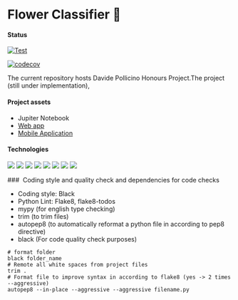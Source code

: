 # Flower Classifier 🍃

#### Status
[![Test](https://github.com/omonimus1/plant_classification/actions/workflows/test.yml/badge.svg)](https://github.com/omonimus1/plant_classification/actions/workflows/test.yml)

[![codecov](https://codecov.io/gh/omonimus1/plant_classification/branch/dev/graph/badge.svg?token=MXVI6OEXK9)](https://codecov.io/gh/omonimus1/plant_classification)

The current repository hosts Davide Pollicino Honours Project.The project (still under implementation),

#### Project assets
* Jupiter Notebook
* [Web app](webAppClassifier/README.md)
* [Mobile Application](recognition_app/README.md)
#### Technologies

<img src="https://img.shields.io/badge/Django-092E20?style=for-the-badge&logo=django&logoColor=white">
<img src="https://img.shields.io/badge/Python-14354C?style=for-the-badge&logo=python&logoColor=white">
<img src="https://img.shields.io/badge/Heroku-430098?style=for-the-badge&logo=heroku&logoColor=white">
<img src="https://img.shields.io/badge/HTML5-E34F26?style=for-the-badge&logo=html5&logoColor=white">
<img src="https://img.shields.io/badge/CSS3-1572B6?style=for-the-badge&logo=css3&logoColor=white">
<img src="https://img.shields.io/badge/JavaScript-F7DF1E?style=for-the-badge&logo=javascript&logoColor=black">
<img src="https://img.shields.io/badge/Flutter-02569B?style=for-the-badge&logo=flutter&logoColor=white">
<img src="https://img.shields.io/badge/PostgreSQL-316192?style=for-the-badge&logo=postgresql&logoColor=white">

###  Coding style and quality check and dependencies for code checks
* Coding style: Black
* Python Lint: Flake8, flake8-todos
* mypy (for english type checking)
* trim (to trim files)
* autopep8 (to automatically reformat a python file in according to pep8 directive)
* black (For code quality check purposes)
```
# format folder
black folder_name
# Remote all white spaces from project files
trim .
# Format file to improve syntax in according to flake8 (yes -> 2 times --aggressive)
autopep8 --in-place --aggressive --aggressive filename.py
```
